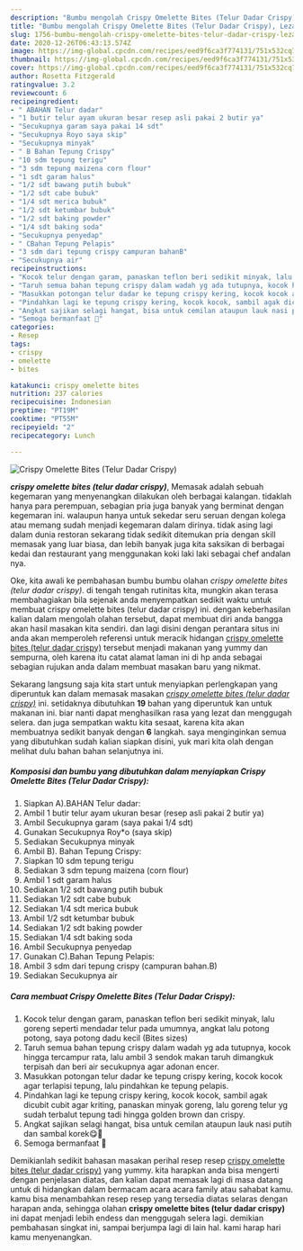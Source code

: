 ```yaml
---
description: "Bumbu mengolah Crispy Omelette Bites (Telur Dadar Crispy), Lezat Sekali"
title: "Bumbu mengolah Crispy Omelette Bites (Telur Dadar Crispy), Lezat Sekali"
slug: 1756-bumbu-mengolah-crispy-omelette-bites-telur-dadar-crispy-lezat-sekali
date: 2020-12-26T06:43:13.574Z
image: https://img-global.cpcdn.com/recipes/eed9f6ca3f774131/751x532cq70/crispy-omelette-bites-telur-dadar-crispy-foto-resep-utama.jpg
thumbnail: https://img-global.cpcdn.com/recipes/eed9f6ca3f774131/751x532cq70/crispy-omelette-bites-telur-dadar-crispy-foto-resep-utama.jpg
cover: https://img-global.cpcdn.com/recipes/eed9f6ca3f774131/751x532cq70/crispy-omelette-bites-telur-dadar-crispy-foto-resep-utama.jpg
author: Rosetta Fitzgerald
ratingvalue: 3.2
reviewcount: 6
recipeingredient:
- " ABAHAN Telur dadar"
- "1 butir telur ayam ukuran besar resep asli pakai 2 butir ya"
- "Secukupnya garam saya pakai 14 sdt"
- "Secukupnya Royo saya skip"
- "Secukupnya minyak"
- " B Bahan Tepung Crispy"
- "10 sdm tepung terigu"
- "3 sdm tepung maizena corn flour"
- "1 sdt garam halus"
- "1/2 sdt bawang putih bubuk"
- "1/2 sdt cabe bubuk"
- "1/4 sdt merica bubuk"
- "1/2 sdt ketumbar bubuk"
- "1/2 sdt baking powder"
- "1/4 sdt baking soda"
- "Secukupnya penyedap"
- " CBahan Tepung Pelapis"
- "3 sdm dari tepung crispy campuran bahanB"
- "Secukupnya air"
recipeinstructions:
- "Kocok telur dengan garam, panaskan teflon beri sedikit minyak, lalu goreng seperti mendadar telur pada umumnya, angkat lalu potong potong, saya potong dadu kecil (Bites sizes)"
- "Taruh semua bahan tepung crispy dalam wadah yg ada tutupnya, kocok hingga tercampur rata, lalu ambil 3 sendok makan taruh dimangkuk terpisah dan beri air secukupnya agar adonan encer."
- "Masukkan potongan telur dadar ke tepung crispy kering, kocok kocok agar terlapisi tepung, lalu pindahkan ke tepung pelapis."
- "Pindahkan lagi ke tepung crispy kering, kocok kocok, sambil agak dicubit cubit agar kriting, panaskan minyak goreng, lalu goreng telur yg sudah terbalut tepung tadi hingga golden brown dan crispy."
- "Angkat sajikan selagi hangat, bisa untuk cemilan ataupun lauk nasi putih dan sambal korek😋🤤"
- "Semoga bermanfaat 🌹"
categories:
- Resep
tags:
- crispy
- omelette
- bites

katakunci: crispy omelette bites 
nutrition: 237 calories
recipecuisine: Indonesian
preptime: "PT19M"
cooktime: "PT55M"
recipeyield: "2"
recipecategory: Lunch

---
```



![Crispy Omelette Bites (Telur Dadar Crispy)](https://img-global.cpcdn.com/recipes/eed9f6ca3f774131/751x532cq70/crispy-omelette-bites-telur-dadar-crispy-foto-resep-utama.jpg)

<b><i>crispy omelette bites (telur dadar crispy)</i></b>, Memasak adalah sebuah kegemaran yang menyenangkan dilakukan oleh berbagai kalangan. tidaklah hanya para perempuan, sebagian pria juga banyak yang berminat dengan kegemaran ini. walaupun hanya untuk sekedar seru seruan dengan kolega atau memang sudah menjadi kegemaran dalam dirinya. tidak asing lagi dalam dunia restoran sekarang tidak sedikit ditemukan pria dengan skill memasak yang luar biasa, dan lebih banyak juga kita saksikan di berbagai kedai dan restaurant yang menggunakan koki laki laki sebagai chef andalan nya.



Oke, kita awali ke pembahasan bumbu bumbu olahan <i>crispy omelette bites (telur dadar crispy)</i>. di tengah tengah rutinitas kita, mungkin akan terasa membahagiakan bila sejenak anda menyempatkan sedikit waktu untuk membuat crispy omelette bites (telur dadar crispy) ini. dengan keberhasilan kalian dalam mengolah olahan tersebut, dapat membuat diri anda bangga akan hasil masakan kita sendiri. dan lagi disini dengan perantara situs ini anda akan memperoleh referensi untuk meracik hidangan <u>crispy omelette bites (telur dadar crispy)</u> tersebut menjadi makanan yang yummy dan sempurna, oleh karena itu catat alamat laman ini di hp anda sebagai sebagian rujukan anda dalam membuat masakan baru yang nikmat.


Sekarang langsung saja kita start untuk menyiapkan perlengkapan yang diperuntuk kan dalam memasak masakan <u><i>crispy omelette bites (telur dadar crispy)</i></u> ini. setidaknya dibutuhkan <b>19</b> bahan yang diperuntuk kan untuk makanan ini. biar nanti dapat menghasilkan rasa yang lezat dan menggugah selera. dan juga sempatkan waktu kita sesaat, karena kita akan membuatnya sedikit banyak dengan <b>6</b> langkah. saya menginginkan semua yang dibutuhkan sudah kalian siapkan disini, yuk mari kita olah dengan melihat dulu bahan bahan selanjutnya ini.

<!--inarticleads1-->

##### Komposisi dan bumbu yang dibutuhkan dalam menyiapkan Crispy Omelette Bites (Telur Dadar Crispy):

1. Siapkan  A).BAHAN Telur dadar:
1. Ambil 1 butir telur ayam ukuran besar (resep asli pakai 2 butir ya)
1. Ambil Secukupnya garam (saya pakai 1/4 sdt)
1. Gunakan Secukupnya Roy*o (saya skip)
1. Sediakan Secukupnya minyak
1. Ambil  B). Bahan Tepung Crispy:
1. Siapkan 10 sdm tepung terigu
1. Sediakan 3 sdm tepung maizena (corn flour)
1. Ambil 1 sdt garam halus
1. Sediakan 1/2 sdt bawang putih bubuk
1. Sediakan 1/2 sdt cabe bubuk
1. Sediakan 1/4 sdt merica bubuk
1. Ambil 1/2 sdt ketumbar bubuk
1. Sediakan 1/2 sdt baking powder
1. Sediakan 1/4 sdt baking soda
1. Ambil Secukupnya penyedap
1. Gunakan  C).Bahan Tepung Pelapis:
1. Ambil 3 sdm dari tepung crispy (campuran bahan.B)
1. Sediakan Secukupnya air




<!--inarticleads2-->

##### Cara membuat Crispy Omelette Bites (Telur Dadar Crispy):

1. Kocok telur dengan garam, panaskan teflon beri sedikit minyak, lalu goreng seperti mendadar telur pada umumnya, angkat lalu potong potong, saya potong dadu kecil (Bites sizes)
1. Taruh semua bahan tepung crispy dalam wadah yg ada tutupnya, kocok hingga tercampur rata, lalu ambil 3 sendok makan taruh dimangkuk terpisah dan beri air secukupnya agar adonan encer.
1. Masukkan potongan telur dadar ke tepung crispy kering, kocok kocok agar terlapisi tepung, lalu pindahkan ke tepung pelapis.
1. Pindahkan lagi ke tepung crispy kering, kocok kocok, sambil agak dicubit cubit agar kriting, panaskan minyak goreng, lalu goreng telur yg sudah terbalut tepung tadi hingga golden brown dan crispy.
1. Angkat sajikan selagi hangat, bisa untuk cemilan ataupun lauk nasi putih dan sambal korek😋🤤
1. Semoga bermanfaat 🌹




Demikianlah sedikit bahasan masakan perihal resep resep <u>crispy omelette bites (telur dadar crispy)</u> yang yummy. kita harapkan anda bisa mengerti dengan penjelasan diatas, dan kalian dapat memasak lagi di masa datang untuk di hidangkan dalam bermacam acara acara family atau sahabat kamu. kamu bisa menambahkan resep resep yang tersedia diatas selaras dengan harapan anda, sehingga olahan <b>crispy omelette bites (telur dadar crispy)</b> ini dapat menjadi lebih endess dan menggugah selera lagi. demikian pembahasan singkat ini, sampai berjumpa lagi di lain hal. kami harap hari kamu menyenangkan.
